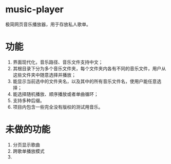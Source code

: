# music-player

极简网页音乐播放器，用于存放私人歌单。

# 功能

1. 界面现代化，音乐路径、音乐文件支持中文；
2. 其根目录下分为多个音乐文件夹，每个文件夹内各有不同的音乐文件，用户从这些文件夹中随意选择并播放；
3. 能显示当前选中的文件夹名，以及其中的所有音乐文件名，使用户能任意选择；
4. 能选择随机播放、顺序播放或者单曲循环；
5. 支持多种后缀。
6. 项目内包含一些完全没有版权的测试用音乐。

# 未做的功能

1. 分页显示歌曲
2. 跨歌单播放模式
3. 
